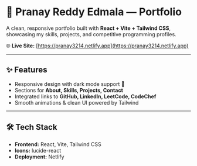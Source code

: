 # 🚀 Pranay Reddy Edmala — Portfolio

A clean, responsive portfolio built with **React + Vite + Tailwind CSS**, showcasing my skills, projects, and competitive programming profiles.  

🌐 **Live Site:** [https://pranay3214.netlify.app](https://pranay3214.netlify.app)

---

## ✨ Features
- Responsive design with dark mode support 🌙
- Sections for **About, Skills, Projects, Contact**
- Integrated links to **GitHub, LinkedIn, LeetCode, CodeChef**
- Smooth animations & clean UI powered by Tailwind

---

## 🛠️ Tech Stack
- **Frontend:** React, Vite, Tailwind CSS  
- **Icons:** lucide-react  
- **Deployment:** Netlify  
